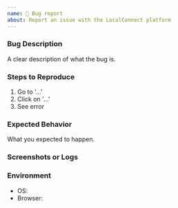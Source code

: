 ```yaml
---
name: 🐛 Bug report
about: Report an issue with the LocalConnect platform
---
```


### Bug Description
A clear description of what the bug is.

### Steps to Reproduce
1. Go to '...'
2. Click on '...'
3. See error

### Expected Behavior
What you expected to happen.

### Screenshots or Logs

### Environment
- OS:
- Browser: